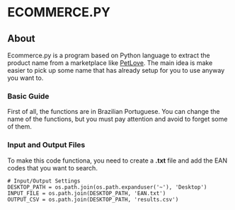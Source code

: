 # ECOMMERCE.PY

## About
Ecommerce.py is a program based on Python language to extract the product name from a marketplace like [PetLove](petlove.com.br). The main idea is make easier to pick up some name that has already setup for you to use anyway you want to.

### Basic Guide 
First of all, the functions are in Brazilian Portuguese. You can change the name of the functions, but you must pay attention and avoid to forget some of them. 

### Input and Output Files 

To make this code functiona, you need to create a **.txt** file and add the EAN codes that you want to search. 

```
# Input/Output Settings
DESKTOP_PATH = os.path.join(os.path.expanduser('~'), 'Desktop')
INPUT_FILE = os.path.join(DESKTOP_PATH, 'EAN.txt')
OUTPUT_CSV = os.path.join(DESKTOP_PATH, 'results.csv')
```
